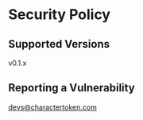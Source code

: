 # Security Policy

## Supported Versions

v0.1.x

## Reporting a Vulnerability

devs@charactertoken.com
